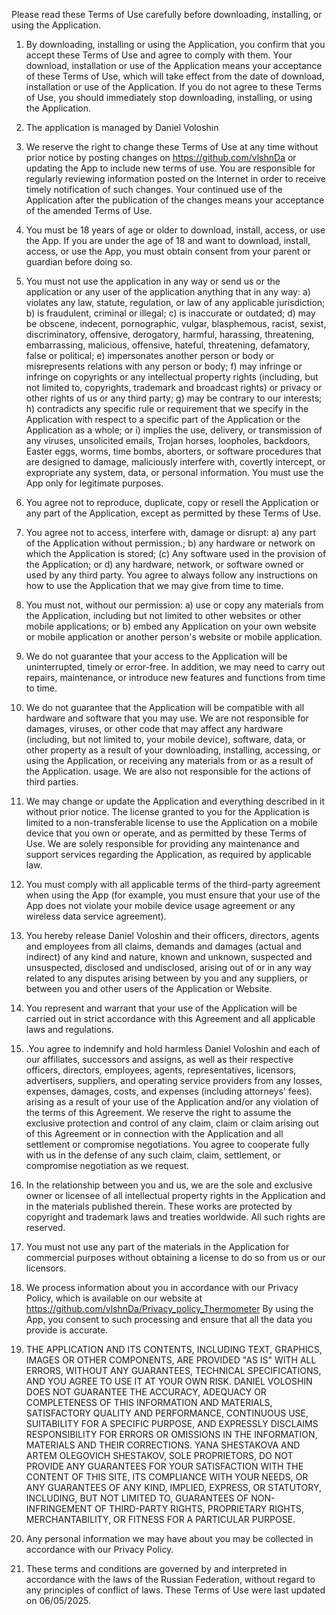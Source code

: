 Please read these Terms of Use carefully before downloading, installing, or using the Application.

1. By downloading, installing or using the Application, you confirm that you accept these Terms of Use and agree to comply with them. Your download, installation or use of the Application means your acceptance of these Terms of Use, which will take effect from the date of download, installation or use of the Application. If you do not agree to these Terms of Use, you should immediately stop downloading, installing, or using the Application.

2. The application is managed by Daniel Voloshin

3. We reserve the right to change these Terms of Use at any time without prior notice by posting changes on https://github.com/vlshnDa or updating the App to include new terms of use. You are responsible for regularly reviewing information posted on the Internet in order to receive timely notification of such changes. Your continued use of the Application after the publication of the changes means your acceptance of the amended Terms of Use.

4. You must be 18 years of age or older to download, install, access, or use the App. If you are under the age of 18 and want to download, install, access, or use the App, you must obtain consent from your parent or guardian before doing so.

5. You must not use the application in any way or send us or the application or any user of the application anything that in any way:
a) violates any law, statute, regulation, or law of any applicable jurisdiction;
b) is fraudulent, criminal or illegal;
c) is inaccurate or outdated;
d) may be obscene, indecent, pornographic, vulgar, blasphemous, racist, sexist, discriminatory, offensive, derogatory, harmful, harassing, threatening, embarrassing, malicious, offensive, hateful, threatening, defamatory, false or political;
e) impersonates another person or body or misrepresents relations with any person or body;
f) may infringe or infringe on copyrights or any intellectual property rights (including, but not limited to, copyrights, trademark and broadcast rights) or privacy or other rights of us or any third party;
g) may be contrary to our interests;
h) contradicts any specific rule or requirement that we specify in the Application with respect to a specific part of the Application or the Application as a whole; or
i) implies the use, delivery, or transmission of any viruses, unsolicited emails, Trojan horses, loopholes, backdoors, Easter eggs, worms, time bombs, aborters, or software procedures that are designed to damage, maliciously interfere with, covertly intercept, or expropriate any system, data, or personal information. You must use the App only for legitimate purposes.

6. You agree not to reproduce, duplicate, copy or resell the Application or any part of the Application, except as permitted by these Terms of Use.

7. You agree not to access, interfere with, damage or disrupt:
a) any part of the Application without permission.;
b) any hardware or network on which the Application is stored;
(c) Any software used in the provision of the Application; or
d) any hardware, network, or software owned or used by any third party. You agree to always follow any instructions on how to use the Application that we may give from time to time.

8. You must not, without our permission:
a) use or copy any materials from the Application, including but not limited to other websites or other mobile applications; or
b) embed any Application on your own website or mobile application or another person's website or mobile application.

9. We do not guarantee that your access to the Application will be uninterrupted, timely or error-free. In addition, we may need to carry out repairs, maintenance, or introduce new features and functions from time to time.

10. We do not guarantee that the Application will be compatible with all hardware and software that you may use. We are not responsible for damages, viruses, or other code that may affect any hardware (including, but not limited to, your mobile device), software, data, or other property as a result of your downloading, installing, accessing, or using the Application, or receiving any materials from or as a result of the Application. usage. We are also not responsible for the actions of third parties.

11. We may change or update the Application and everything described in it without prior notice. The license granted to you for the Application is limited to a non-transferable license to use the Application on a mobile device that you own or operate, and as permitted by these Terms of Use. We are solely responsible for providing any maintenance and support services regarding the Application, as required by applicable law.

12. You must comply with all applicable terms of the third-party agreement when using the App (for example, you must ensure that your use of the App does not violate your mobile device usage agreement or any wireless data service agreement).

13. You hereby release Daniel Voloshin and their officers, directors, agents and employees from all claims, demands and damages (actual and indirect) of any kind and nature, known and unknown, suspected and unsuspected, disclosed and undisclosed, arising out of or in any way related to any disputes arising between by you and any suppliers, or between you and other users of the Application or Website.

16. You represent and warrant that your use of the Application will be carried out in strict accordance with this Agreement and all applicable laws and regulations.

17. .You agree to indemnify and hold harmless Daniel Voloshin and each of our affiliates, successors and assigns, as well as their respective officers, directors, employees, agents, representatives, licensors, advertisers, suppliers, and operating service providers from any losses, expenses, damages, costs, and expenses (including attorneys' fees). arising as a result of your use of the Application and/or any violation of the terms of this Agreement. We reserve the right to assume the exclusive protection and control of any claim, claim or claim arising out of this Agreement or in connection with the Application and all settlement or compromise negotiations. You agree to cooperate fully with us in the defense of any such claim, claim, settlement, or compromise negotiation as we request.

18. In the relationship between you and us, we are the sole and exclusive owner or licensee of all intellectual property rights in the Application and in the materials published therein. These works are protected by copyright and trademark laws and treaties worldwide. All such rights are reserved.

19. You must not use any part of the materials in the Application for commercial purposes without obtaining a license to do so from us or our licensors.

20. We process information about you in accordance with our Privacy Policy, which is available on our website at https://github.com/vlshnDa/Privacy_policy_Thermometer By using the App, you consent to such processing and ensure that all the data you provide is accurate.

21. THE APPLICATION AND ITS CONTENTS, INCLUDING TEXT, GRAPHICS, IMAGES OR OTHER COMPONENTS, ARE PROVIDED "AS IS" WITH ALL ERRORS, WITHOUT ANY GUARANTEES, TECHNICAL SPECIFICATIONS, AND YOU AGREE TO USE IT AT YOUR OWN RISK. DANIEL VOLOSHIN DOES NOT GUARANTEE THE ACCURACY, ADEQUACY OR COMPLETENESS OF THIS INFORMATION AND MATERIALS, SATISFACTORY QUALITY AND PERFORMANCE, CONTINUOUS USE, SUITABILITY FOR A SPECIFIC PURPOSE, AND EXPRESSLY DISCLAIMS RESPONSIBILITY FOR ERRORS OR OMISSIONS IN THE INFORMATION, MATERIALS AND THEIR CORRECTIONS. YANA SHESTAKOVA AND ARTEM OLEGOVICH SHESTAKOV, SOLE PROPRIETORS, DO NOT PROVIDE ANY GUARANTEES FOR YOUR SATISFACTION WITH THE CONTENT OF THIS SITE, ITS COMPLIANCE WITH YOUR NEEDS, OR ANY GUARANTEES OF ANY KIND, IMPLIED, EXPRESS, OR STATUTORY, INCLUDING, BUT NOT LIMITED TO, GUARANTEES OF NON-INFRINGEMENT OF THIRD-PARTY RIGHTS, PROPRIETARY RIGHTS, MERCHANTABILITY, OR FITNESS FOR A PARTICULAR PURPOSE.

22. Any personal information we may have about you may be collected in accordance with our Privacy Policy.

23. These terms and conditions are governed by and interpreted in accordance with the laws of the Russian Federation, without regard to any principles of conflict of laws. These Terms of Use were last updated on 06/05/2025.
